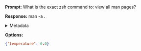 **Prompt:**
What is the exact zsh command to: view all man pages?


**Response:**
man -a .

<details><summary>Metadata</summary>

- Duration: 1380 ms
- Datetime: 2023-09-04T22:41:04.070328
- Model: gpt-3.5-turbo-0613

</details>

**Options:**
```json
{"temperature": 0.0}
```

